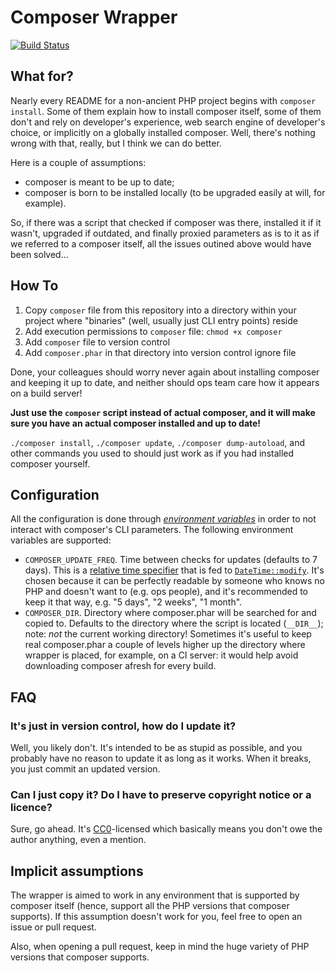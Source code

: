 # Composer Wrapper
[![Build Status](https://travis-ci.org/kamazee/composer-wrapper.svg?branch=master)](https://travis-ci.org/kamazee/composer-wrapper)

## What for?

Nearly every README for a non-ancient PHP project begins with `composer install`. Some of them explain how to install composer itself, some of them don't and rely on developer's experience, web search engine of developer's choice, or implicitly on a globally installed composer.
Well, there's nothing wrong with that, really, but I think we can do better.

Here is a couple of assumptions:
* composer is meant to be up to date;
* composer is born to be installed locally (to be upgraded easily at will, for example).

So, if there was a script that checked if composer was there, installed it if it wasn't, upgraded if outdated, and finally proxied parameters as is to it as if we referred to a composer itself, all the issues outined above would have been solved...

## How To

1. Copy `composer` file from this repository into a directory within your project where "binaries" (well, usually just CLI entry points) reside
2. Add execution permissions to `composer` file: `chmod +x composer`
3. Add `composer` file to version control
4. Add `composer.phar` in that directory into version control ignore file

Done, your colleagues should worry never again about installing composer and keeping it up to date, and neither should ops team care how it appears on a build server!

**Just use the `composer` script instead of actual composer, and it will make sure you have an actual composer installed and up to date!**

`./composer install`, `./composer update`, `./composer dump-autoload`, and other commands you used to should just work as if you had installed composer yourself.

## Configuration

All the configuration is done through [*environment variables*](https://www.digitalocean.com/community/tutorials/how-to-read-and-set-environmental-and-shell-variables-on-a-linux-vps) in order to not interact with composer's CLI parameters. The following environment variables are supported:

* `COMPOSER_UPDATE_FREQ`. Time between checks for updates (defaults to 7 days). This is a [relative time specifier](http://php.net/manual/en/datetime.formats.relative.php) that is fed to [`DateTime::modify`](http://php.net/manual/en/datetime.modify.php). It's chosen because it can be perfectly readable by someone who knows no PHP and doesn't want to (e.g. ops people), and it's recommended to keep it that way, e.g. "5 days", "2 weeks", "1 month".
* `COMPOSER_DIR`. Directory where composer.phar will be searched for and copied to. Defaults to the directory where the script is located (`__DIR__`); note: *not* the current working directory! Sometimes it's useful to keep real composer.phar a couple of levels higher up the directory where wrapper is placed, for example, on a CI server: it would help avoid downloading composer afresh for every build.  

## FAQ

### It's just in version control, how do I update it?

Well, you likely don't. It's intended to be as stupid as possible, and you probably have no reason to update it as long as it works. When it breaks, you just commit an updated version.

### Can I just copy it? Do I have to preserve copyright notice or a licence?

Sure, go ahead. It's [CC0](https://wiki.creativecommons.org/wiki/CC0)-licensed which basically means you don't owe the author anything, even a mention.

## Implicit assumptions

The wrapper is aimed to work in any environment that is supported by composer itself (hence, support all the PHP versions that composer supports). If this assumption doesn't work for you, feel free to open an issue or pull request.

Also, when opening a pull request, keep in mind the huge variety of PHP versions that composer supports.
